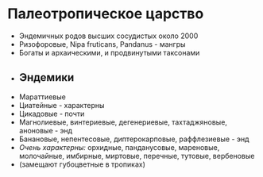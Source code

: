 # Палеотропическое царство
- Эндемичных родов высших сосудистых около 2000
- Ризофоровые, Nipa fruticans, Pandanus - мангры
- Богаты и архаическими, и продвинутыми таксонами
- ## Эндемики
- Мараттиевые
- Циатейные - характерны
- Цикадовые - почти
- Магнолиевые, винтериевые, дегенериевые, тахтаджяновые, аноновые - энд
- Банановые, непентесовые, диптерокарповые, раффлезиевые - энд
- *Очень характерны:* орхидные, панданусовые, мареновые, молочайные, имбирные, миртовые, перечные, тутовые, вербеновые
- (замещают губоцветные в тропиках)
